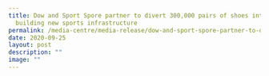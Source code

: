 ```yaml
---
title: Dow and Sport Spore partner to divert 300,000 pairs of shoes into
  building new sports infrastructure
permalink: /media-centre/media-release/dow-and-sport-spore-partner-to-divert-300000-pairs-of-shoes-into/
date: 2020-09-25
layout: post
description: ""
image: ""
---
```

